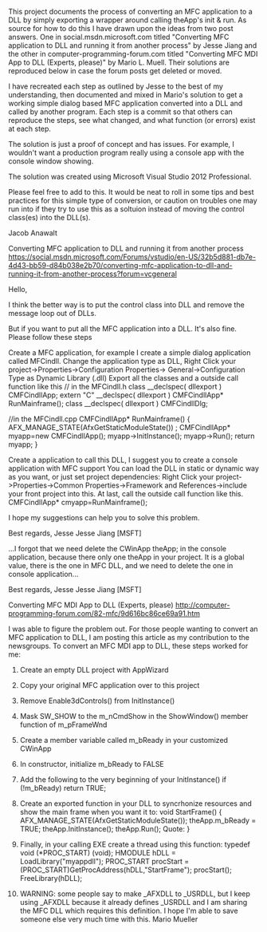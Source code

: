 This project documents the process of converting an MFC application to a DLL by simply exporting a wrapper around calling theApp's init & run. As source for how to do this I have drawn upon the ideas from two post answers. One in social.msdn.microsoft.com titled "Converting MFC application to DLL and running it from another process" by Jesse Jiang and the other in computer-programming-forum.com titled "Converting MFC MDI App to DLL (Experts, please)" by Mario L. Muell. Their solutions are reproduced below in case the forum posts get deleted or moved.

I have recreated each step as outlined by Jesse to the best of my understanding, then documented and mixed in Mario's solution to get a working simple dialog based MFC application converted into a DLL and called by another program. Each step is a commit so that others can reproduce the steps, see what changed, and what function (or errors) exist at each step.

The solution is just a proof of concept and has issues. For example, I wouldn't want a production program really using a console app with the console window showing.

The solution was created using Microsoft Visual Studio 2012 Professional.

Please feel free to add to this. It would be neat to roll in some tips and best practices for this simple type of conversion, or caution on troubles one may run into if they try to use this as a soltuion instead of moving the control class(es) into the DLL(s).

Jacob Anawalt



Converting MFC application to DLL and running it from another process
https://social.msdn.microsoft.com/Forums/vstudio/en-US/32b5d881-db7e-4d43-bb59-d84b038e2b70/converting-mfc-application-to-dll-and-running-it-from-another-process?forum=vcgeneral

Hello,
 
I think the better way is to put the control class into DLL and remove the message loop out of DLLs.
 
But if you want to put all the MFC application into a DLL. It's also fine. Please follow these steps
 
Create a MFC application, for example I create a simple dialog application called MFCindll.
Change the application type as DLL, Right Click your project->Properties->Configuration Properties-> General->Configuration Type as Dynamic Library (.dll)
Export all the classes and a outside call function like this
// in the MFCindll.h
class __declspec( dllexport ) CMFCindllApp;
extern "C" __declspec( dllexport ) CMFCindllApp* RunMainframe();
class __declspec( dllexport ) CMFCindllDlg;

//in the MFCindll.cpp
CMFCindllApp* RunMainframe()
{
	AFX_MANAGE_STATE(AfxGetStaticModuleState()) ;
	CMFCindllApp* myapp=new CMFCindllApp();
	myapp->InitInstance();
	myapp->Run();
	return myapp;
}

Create a application to call this DLL, I suggest you to create a console application with MFC support
You can load the DLL in static or dynamic way as you want, or just set project dependencies: Right Click your project->Properties->Common Properties->Framework and References->include your front project into this.
At last, call the outside call function like this.
CMFCindllApp* cmyapp=RunMainframe();

 
I hope my suggestions can help you to solve this problem.
 
Best regards,
Jesse
Jesse Jiang [MSFT]

...I forgot that we need delete the CWinApp theApp; in the console application, because there only one theApp in your project. It is a global value, there is the one in MFC DLL,  and we need to delete the one in console application...

Best regards,
Jesse
Jesse Jiang [MSFT]



Converting MFC MDI App to DLL (Experts, please)
http://computer-programming-forum.com/82-mfc/9d616bc86ce69a91.htm

I was able to figure the problem out. For those people wanting to 
convert an MFC application to DLL, I am posting this article as my 
contribution to the newsgroups. 
To convert an MFC MDI app to DLL, these steps worked for me: 
1. Create an empty DLL project with AppWizard 
2. Copy your original MFC application over to this project 
3. Remove Enable3dControls() from InitInstance() 
4. Mask SW_SHOW to the m_nCmdShow in the ShowWindow() member function 
of m_pFrameWnd 
5. Create a member variable called m_bReady in your customized CWinApp 
6. In constructor, initialize m_bReady to FALSE 
7. Add the following to the very beginning of your InitInstance() 
  if (!m_bReady) return TRUE; 
8. Create an exported function in your DLL to syncrhonize resources 
and show the main frame when you want it to: 
void StartFrame() 
{ 
  AFX_MANAGE_STATE(AfxGetStaticModuleState()); 
  theApp.m_bReady = TRUE; 
  theApp.InitInstance(); 
  theApp.Run(); 
Quote:
} 

9. Finally, in your calling EXE create a thread using this function: 
  typedef void (*PROC_START) (void); 
  HMODULE hDLL = LoadLibrary("myappdll"); 
  PROC_START procStart = 
(PROC_START)GetProcAddress(hDLL,"StartFrame"); 
  procStart(); 
  FreeLibrary(hDLL); 
10. WARNING: some people say to make _AFXDLL to _USRDLL, but I keep 
using _AFXDLL because it already defines _USRDLL and I am sharing the 
MFC DLL which requires this definition. 
I hope I'm able to save someone else very much time with this. 
Mario Mueller 
